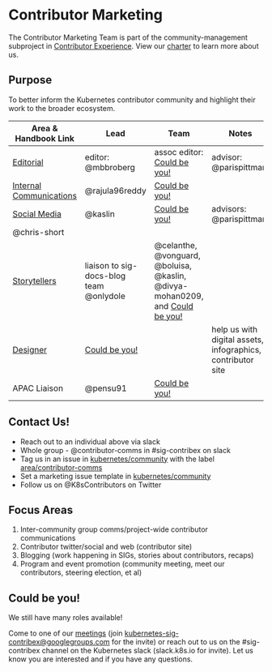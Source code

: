 # Contributor Marketing

The Contributor Marketing Team is part of the community-management subproject in
[Contributor Experience]. View our [charter] to learn more about us.

## Purpose

To better inform the Kubernetes contributor community and highlight their work to
the broader ecosystem.

| Area & Handbook Link | Lead | Team | Notes |
| --- | --- | --- | --- |
| [Editorial] | editor: @mbbroberg | assoc editor: [Could be you!] | advisor: @parispittman |
| [Internal Communications] | @rajula96reddy | [Could be you!] |  |
| [Social Media] | @kaslin | [Could be you!] | advisors: @parispittman,
@chris-short |
| [Storytellers] | liaison to sig-docs-blog team @onlydole |  @celanthe, @vonguard, @boluisa, @kaslin, @divya-mohan0209, and [Could be you!] |  |
| [Designer] | [Could be you!] |  | help us with digital assets, infographics, contributor site | 
| APAC Liaison | @pensu91 | [Could be you!] | | 

## Contact Us!

- Reach out to an individual above via slack
- Whole group - @contributor-comms in #sig-contribex on slack
- Tag us in an issue in [kubernetes/community] with the label [area/contributor-comms]
- Set a marketing issue template in [kubernetes/community]
- Follow us on @K8sContributors on Twitter

## Focus Areas

1. Inter-community group comms/project-wide contributor communications
2. Contributor twitter/social and web (contributor site)
3. Blogging (work happening in SIGs, stories about contributors, recaps)
4. Program and event promotion (community meeting, meet our contributors, steering
  election, et al)

## Could be you!

We still have many roles available!  

Come to one of our [meetings] (join kubernetes-sig-contribex@googlegroups.com for the invite)
or reach out to us on the #sig-contribex channel on the Kubernetes slack (slack.k8s.io for invite).
Let us know you are interested and if you have any questions.

[meetings]: /sig-contributor-experience#community-management
[charter]: ./CHARTER.md
[Could be you!]: #could-be-you
[Contributor Experience]: /sig-contributor-experience
[Editorial]: ./role-handbooks/editor.md
[Internal Communications]: ./role-handbooks/internal-marketing.md
[Social Media]: ./role-handbooks/social-media.md
[Storytellers]: ./role-handbooks/storytellers.md
[Designer]: ./role-handbooks/wip-roles.md
[kubernetes/community]: https://github.com/kubernetes/community/issues
[area/contributor-comms]: https://github.com/kubernetes/community/issues?q=is%3Aopen+is%3Aissue+label%3Aarea%2Fcontributor-comms

